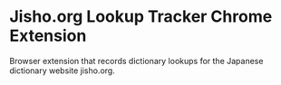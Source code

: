 Jisho.org Lookup Tracker Chrome Extension
=========================================
Browser extension that records dictionary lookups for the Japanese dictionary website jisho.org.  